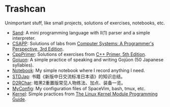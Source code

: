 # Trashcan
Unimportant stuff, like small projects, solutions of exercises, notebooks, etc.

- [Sand](../.././tree/Sand): A mini programming language with ll(1) parser and a simple interpreter.
- [CSAPP](../.././tree/CSAPP): Solutions of labs from [Computer Systems: A Programmer's Perspective, 3rd Edition](https://www.amazon.com/Computer-Systems-Programmers-Perspective-3rd/dp/013409266X/ref=tmm_hrd_swatch_0?_encoding=UTF8&qid=1671011351&sr=8-1).
- [CppPrimer](../.././tree/CppPrimer): Solutions of exercises from [C++ Primer, 5th Edition](https://www.amazon.com/Primer-5th-Stanley-B-Lippman/dp/0321714113/ref=sr_1_1?crid=4YA3HM3T2CSV&keywords=c%2B%2B+primer+5th+edition&qid=1671011495&sprefix=c%2B%2B+Primer%2Caps%2C318&sr=8-1). 
- [Gojuon](../.././tree/Gojuon): A simple practice of speaking and writing Gojūon (50 Japanese syllables).
- [Notebook](../.././tree/Notebook): My simple notebook where I record anything I need.
- [STDJap](../.././tree/STDJap): 书籍《新版中日交流标准日本语》的知识总结。
- [D2RChar](../.././tree/D2RChar): 暗黑2重置版常见人物练法、加点、装备一览。
- [MyConfig](../.././tree/MyConfig): My configuration files of SpaceVim, bash, tmux, etc.
- [Kernel](../.././tree/Kernel): Simple practices from [The Linux Kernel Module Programming Guide](https://sysprog21.github.io/lkmpg/).
